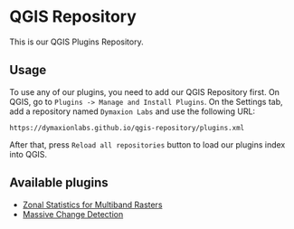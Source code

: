 # QGIS Repository

This is our QGIS Plugins Repository.

## Usage

To use any of our plugins, you need to add our QGIS Repository first.  On QGIS,
go to `Plugins -> Manage and Install Plugins`.  On the Settings tab, add a
repository named `Dymaxion Labs` and use the following URL:

```
https://dymaxionlabs.github.io/qgis-repository/plugins.xml
```

After that, press `Reload all repositories` button to load our plugins index
into QGIS.


## Available plugins

* [Zonal Statistics for Multiband Rasters](https://github.com/dymaxionlabs/qgis-zonal-statistics-multiband)
* [Massive Change Detection](https://github.com/dymaxionlabs/massive-change-detection)
